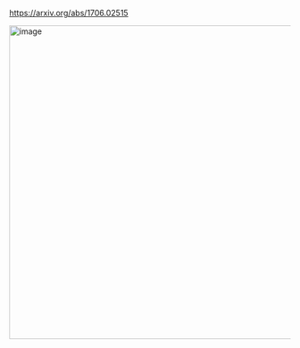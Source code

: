 https://arxiv.org/abs/1706.02515 

<img width="561" alt="image" src="https://github.com/user-attachments/assets/3df01101-1216-4b2f-9c2c-0da619c6be5f" />
